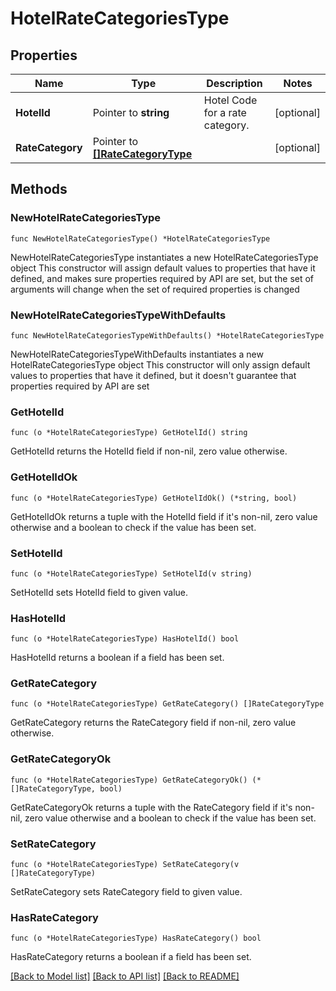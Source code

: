 # HotelRateCategoriesType

## Properties

Name | Type | Description | Notes
------------ | ------------- | ------------- | -------------
**HotelId** | Pointer to **string** | Hotel Code for a rate category. | [optional] 
**RateCategory** | Pointer to [**[]RateCategoryType**](RateCategoryType.md) |  | [optional] 

## Methods

### NewHotelRateCategoriesType

`func NewHotelRateCategoriesType() *HotelRateCategoriesType`

NewHotelRateCategoriesType instantiates a new HotelRateCategoriesType object
This constructor will assign default values to properties that have it defined,
and makes sure properties required by API are set, but the set of arguments
will change when the set of required properties is changed

### NewHotelRateCategoriesTypeWithDefaults

`func NewHotelRateCategoriesTypeWithDefaults() *HotelRateCategoriesType`

NewHotelRateCategoriesTypeWithDefaults instantiates a new HotelRateCategoriesType object
This constructor will only assign default values to properties that have it defined,
but it doesn't guarantee that properties required by API are set

### GetHotelId

`func (o *HotelRateCategoriesType) GetHotelId() string`

GetHotelId returns the HotelId field if non-nil, zero value otherwise.

### GetHotelIdOk

`func (o *HotelRateCategoriesType) GetHotelIdOk() (*string, bool)`

GetHotelIdOk returns a tuple with the HotelId field if it's non-nil, zero value otherwise
and a boolean to check if the value has been set.

### SetHotelId

`func (o *HotelRateCategoriesType) SetHotelId(v string)`

SetHotelId sets HotelId field to given value.

### HasHotelId

`func (o *HotelRateCategoriesType) HasHotelId() bool`

HasHotelId returns a boolean if a field has been set.

### GetRateCategory

`func (o *HotelRateCategoriesType) GetRateCategory() []RateCategoryType`

GetRateCategory returns the RateCategory field if non-nil, zero value otherwise.

### GetRateCategoryOk

`func (o *HotelRateCategoriesType) GetRateCategoryOk() (*[]RateCategoryType, bool)`

GetRateCategoryOk returns a tuple with the RateCategory field if it's non-nil, zero value otherwise
and a boolean to check if the value has been set.

### SetRateCategory

`func (o *HotelRateCategoriesType) SetRateCategory(v []RateCategoryType)`

SetRateCategory sets RateCategory field to given value.

### HasRateCategory

`func (o *HotelRateCategoriesType) HasRateCategory() bool`

HasRateCategory returns a boolean if a field has been set.


[[Back to Model list]](../README.md#documentation-for-models) [[Back to API list]](../README.md#documentation-for-api-endpoints) [[Back to README]](../README.md)


